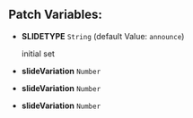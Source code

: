 ## Patch Variables:

* __SLIDETYPE__ ```String``` (default Value: `announce`)

  initial set

* __slideVariation__ ```Number```
* __slideVariation__ ```Number```
* __slideVariation__ ```Number```

